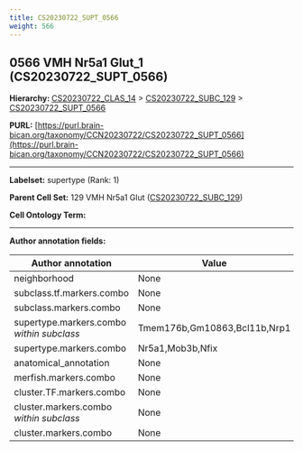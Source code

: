 ```yaml
---
title: CS20230722_SUPT_0566
weight: 566
---
```

## 0566 VMH Nr5a1 Glut_1 (CS20230722_SUPT_0566)
<b>Hierarchy: </b>
[CS20230722_CLAS_14](../CS20230722_CLAS_14) >
[CS20230722_SUBC_129](../CS20230722_SUBC_129) >
[CS20230722_SUPT_0566](../CS20230722_SUPT_0566)

**PURL:** [https://purl.brain-bican.org/taxonomy/CCN20230722/CS20230722_SUPT_0566](https://purl.brain-bican.org/taxonomy/CCN20230722/CS20230722_SUPT_0566)

---


**Labelset:** supertype (Rank: 1)

**Parent Cell Set:** 129 VMH Nr5a1 Glut ([CS20230722_SUBC_129](../CS20230722_SUBC_129))



**Cell Ontology Term:** 

[MARKER GENES.]: #


---

[TRANSFERRED ANNOTATIONS.]: #


[AUTHOR ANNOTATION FIELDS.]: #


**Author annotation fields:**

| Author annotation | Value |
|-------------------|-------|
|neighborhood|None|
|subclass.tf.markers.combo|None|
|subclass.markers.combo|None|
|supertype.markers.combo _within subclass_|Tmem176b,Gm10863,Bcl11b,Nrp1|
|supertype.markers.combo|Nr5a1,Mob3b,Nfix|
|anatomical_annotation|None|
|merfish.markers.combo|None|
|cluster.TF.markers.combo|None|
|cluster.markers.combo _within subclass_|None|
|cluster.markers.combo|None|
